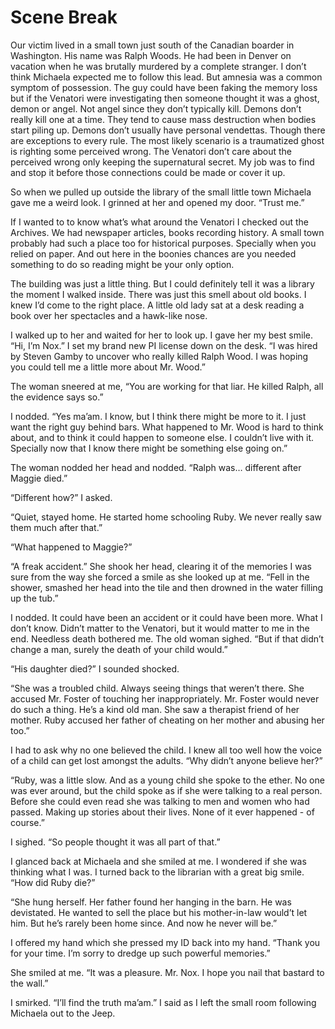 # Scene Break

Our victim lived in a small town just south of the Canadian boarder in Washington. His name was Ralph Woods. He had been in Denver on vacation when he was brutally murdered by a complete stranger. I don’t think Michaela expected me to follow this lead. But amnesia was a common symptom of possession. The guy could have been faking the memory loss but if the Venatori were investigating then someone thought it was a ghost, demon or angel. Not angel since they don’t typically kill. Demons don’t really kill one at a time. They tend to cause mass destruction when bodies start piling up. Demons don’t usually have personal vendettas. Though there are exceptions to every rule. The most likely scenario is a traumatized ghost is righting some perceived wrong. The Venatori don’t care about the perceived wrong only keeping the supernatural secret. My job was to find and stop it before those connections could be made or cover it up.

So when we pulled up outside the library of the small little town Michaela gave me a weird look. I grinned at her and opened my door. “Trust me.”

If I wanted to to know what’s what around the Venatori I checked out the Archives. We had newspaper articles, books recording history. A small town probably had such a place too for historical purposes. Specially when you relied on paper. And out here in the boonies chances are you needed something to do so reading might be your only option.

The building was just a little thing. But I could definitely tell it was a library the moment I walked inside. There was just this smell about old books. I knew I’d come to the right place. A little old lady sat at a desk reading a book over her spectacles and a hawk-like nose.

I walked up to her and waited for her to look up. I gave her my best smile. “Hi, I’m Nox.” I set my brand new PI license down on the desk. “I was hired by Steven Gamby to uncover who really killed Ralph Wood. I was hoping you could tell me a little more about Mr. Wood.”

The woman sneered at me, “You are working for that liar. He killed Ralph, all the evidence says so.”

I nodded. “Yes ma’am. I know, but I think there might be more to it. I just want the right guy behind bars. What happened to Mr. Wood is hard to think about, and to think it could happen to someone else. I couldn’t live with it. Specially now that I know there might be something else going on.”

The woman nodded her head and nodded. “Ralph was… different after Maggie died.”

“Different how?” I asked.

“Quiet, stayed home. He started home schooling Ruby. We never really saw them much after that.”

“What happened to Maggie?”

“A freak accident.” She shook her head, clearing it of the memories I was sure from the way she forced a smile as she looked up at me. “Fell in the shower, smashed her head into the tile and then drowned in the water filling up the tub.”

I nodded. It could have been an accident or it could have been more. What I don’t know. Didn’t matter to the Venatori, but it would matter to me in the end. Needless death bothered me. The old woman sighed. “But if that didn’t change a man, surely the death of your child would.”

“His daughter died?” I sounded shocked.

“She was a troubled child. Always seeing things that weren’t there. She accused Mr. Foster of touching her inappropriately. Mr. Foster would never do such a thing. He’s a kind old man. She saw a therapist friend of her mother. Ruby accused her father of cheating on her mother and abusing her too.”

I had to ask why no one believed the child. I knew all too well how the voice of a child can get lost amongst the adults. “Why didn’t anyone believe her?”

“Ruby, was a little slow. And as a young child she spoke to the ether. No one was ever around, but the child spoke as if she were talking to a real person. Before she could even read she was talking to men and women who had passed. Making up stories about their lives. None of it ever happened - of course.”

I sighed. “So people thought it was all part of that.”

I glanced back at Michaela and she smiled at me. I wondered if she was thinking what I was. I turned back to the librarian with a great big smile. “How did Ruby die?”

“She hung herself. Her father found her hanging in the barn. He was devistated. He wanted to sell the place but his mother-in-law would’t let him. But he’s rarely been home since. And now he never will be.”

I offered my hand which she pressed my ID back into my hand. “Thank you for your time. I’m sorry to dredge up such powerful memories.”

She smiled at me. “It was a pleasure. Mr. Nox. I hope you nail that bastard to the wall.”

I smirked. “I’ll find the truth ma’am.” I said as I left the small room following Michaela out to the Jeep.

